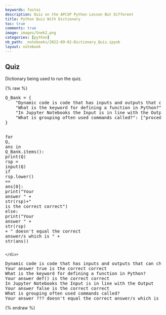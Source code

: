 ```yaml
---
keywords: fastai
description: Quiz on the APCSP Python Lesson But Different 
title: Python Quiz With Dictionary 
toc: true
comments: true
image: images/Snek2.png
categories: [python]
nb_path: _notebooks/2022-09-02-Dictionary_Quiz.ipynb
layout: notebook
---
```


<!--
#################################################
### THIS FILE WAS AUTOGENERATED! DO NOT EDIT! ###
#################################################
# file to edit: _notebooks/2022-09-02-Dictionary_Quiz.ipynb
-->

<div class="container" id="notebook-container">
        
<div class="cell border-box-sizing text_cell rendered"><div class="inner_cell">
<div class="text_cell_render border-box-sizing rendered_html">
<h2 id="Quiz">Quiz<a class="anchor-link" href="#Quiz"> </a></h2><p>Dictionary being used to run the quiz.</p>

</div>
</div>
</div>
    {% raw %}
    
<div class="cell border-box-sizing code_cell rendered">
<div class="input">

<div class="inner_cell">
    <div class="input_area">
<div class=" highlight hl-ipython3"><pre><span></span><span class="n">Q_Bank</span> <span class="o">=</span> <span class="p">{</span>
    <span class="s2">&quot;Dynamic code is code that has inputs and outputs that can change?&quot;</span><span class="p">:</span> <span class="p">[</span><span class="s2">&quot;true&quot;</span><span class="p">],</span>
    <span class="s2">&quot;What is the keyword for defining a function in Python?&quot;</span><span class="p">:</span> <span class="p">[</span><span class="s2">&quot;def()&quot;</span><span class="p">],</span>
    <span class="s2">&quot;In Jupyter Notebooks the Input is in line with the Output&quot;</span><span class="p">:</span> <span class="p">[</span><span class="s2">&quot;false&quot;</span><span class="p">],</span>
    <span class="s2">&quot;What is grouping often used commands called?&quot;</span><span class="p">:</span> <span class="p">[</span><span class="s2">&quot;procedural abstraction&quot;</span><span class="p">],</span>
<span class="p">}</span>

<span class="k">for</span> <span class="n">Q</span><span class="p">,</span> <span class="n">ans</span> <span class="ow">in</span> <span class="n">Q_Bank</span><span class="o">.</span><span class="n">items</span><span class="p">():</span>
    <span class="nb">print</span><span class="p">(</span><span class="n">Q</span><span class="p">)</span>
    <span class="n">rsp</span> <span class="o">=</span> <span class="nb">input</span><span class="p">(</span><span class="n">Q</span><span class="p">)</span>
    <span class="k">if</span> <span class="n">rsp</span><span class="o">.</span><span class="n">lower</span><span class="p">()</span> <span class="o">==</span> <span class="n">ans</span><span class="p">[</span><span class="mi">0</span><span class="p">]:</span>
        <span class="nb">print</span><span class="p">(</span><span class="s2">&quot;Your answer &quot;</span> <span class="o">+</span> <span class="nb">str</span><span class="p">(</span><span class="n">rsp</span><span class="p">)</span><span class="o">+</span><span class="s2">&quot; is the correct correct&quot;</span><span class="p">)</span>
    <span class="k">else</span><span class="p">:</span>
        <span class="nb">print</span><span class="p">(</span><span class="s2">&quot;Your answer &quot;</span> <span class="o">+</span> <span class="nb">str</span><span class="p">(</span><span class="n">rsp</span><span class="p">)</span> <span class="o">+</span> <span class="s2">&quot; doesn&#39;t equal the correct answer/s which is &quot;</span> <span class="o">+</span> <span class="nb">str</span><span class="p">(</span><span class="n">ans</span><span class="p">))</span>
</pre></div>

    </div>
</div>
</div>

<div class="output_wrapper">
<div class="output">

<div class="output_area">

<div class="output_subarea output_stream output_stdout output_text">
<pre>Dynamic code is code that has inputs and outputs that can change?
Your answer true is the correct correct
What is the keyword for defining a function in Python?
Your answer def() is the correct correct
In Jupyter Notebooks the Input is in line with the Output
Your answer false is the correct correct
What is grouping often used commands called?
Your answer ??? doesn&#39;t equal the correct answer/s which is [&#39;procedural abstraction&#39;]
</pre>
</div>
</div>

</div>
</div>

</div>
    {% endraw %}

</div>
 

